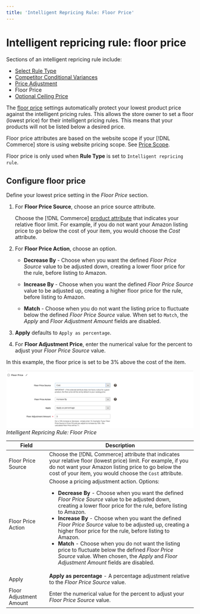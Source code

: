 ```yaml
---
title: 'Intelligent Repricing Rule: Floor Price'
---
```


# Intelligent repricing rule: floor price

Sections of an intelligent repricing rule include:

- [Select Rule Type](./intelligent-repricing-rules.md)
- [Competitor Conditional Variances](./competitor-conditional-variances.md)
- [Price Adjustment](./price-adjustment.md)
- Floor Price
- [Optional Ceiling Price](./optional-ceiling-price.md)

The [floor price](./floor-price.md) settings automatically protect your lowest product price against the intelligent pricing rules. This allows the store owner to set a floor (lowest price) for their intelligent pricing rules. This means that your products will not be listed below a desired price.

Floor price attributes are based on the website scope if your [!DNL Commerce] store is using website pricing scope. See [Price Scope](./price-scope.md).

Floor price is only used when **Rule Type** is set to `Intelligent repricing rule`.

## Configure floor price

Define your lowest price setting in the _Floor Price_ section.

1. For **Floor Price Source**, choose an price source attribute.

   Choose the [!DNL Commerce] [product attribute](https://docs.magento.com/user-guide/catalog/product-attributes.html) that indicates your relative floor limit. For example, if you do not want your Amazon listing price to go below the cost of your item, you would choose the _Cost_ attribute.

1. For **Floor Price Action**, choose an option.

   - **Decrease By** - Choose when you want the defined _Floor Price Source_ value to be adjusted down, creating a lower floor price for the rule, before listing to Amazon.

   - **Increase By** - Choose when you want the defined _Floor Price Source_ value to be adjusted up, creating a higher floor price for the rule, before listing to Amazon.

   - **Match** - Choose when you do not want the listing price to fluctuate below the defined _Floor Price Source_ value. When set to `Match`, the _Apply_ and _Floor Adjustment Amount_ fields are disabled.

1. **Apply** defaults to `Apply as percentage`.

1. For **Floor Adjustment Price**, enter the numerical value for the percent to adjust your _Floor Price Source_ value.

In this example, the floor price is set to be 3% above the cost of the item.

![](assets/ob-intelligent-pricde-rule-floor-price.png)
_Intelligent Repricing Rule: Floor Price_

|Field|Description|
|--- |--- |
|Floor Price Source|Choose the [!DNL Commerce] attribute that indicates your relative floor (lowest price) limit. For example, if you do not want your Amazon listing price to go below the cost of your item, you would choose the `Cost` attribute. |
|Floor Price Action|Choose a pricing adjustment action. Options:<ul><li>**Decrease By** - Choose when you want the defined _Floor Price Source_ value to be adjusted down, creating a lower floor price for the rule, before listing to Amazon.</li><li>**Increase By** - Choose when you want the defined _Floor Price Source_ value to be adjusted up, creating a higher floor price for the rule, before listing to Amazon.</li><li>**Match** - Choose when you do not want the listing price to fluctuate below the defined _Floor Price Source_ value. When chosen, the _Apply_ and _Floor Adjustment Amount_ fields are disabled.</li></ul> |
|Apply|**Apply as percentage** - A percentage adjustment relative to the _Floor Price Source_ value. |
|Floor Adjustment Amount |Enter the numerical value for the percent to adjust your _Floor Price Source_ value. |
